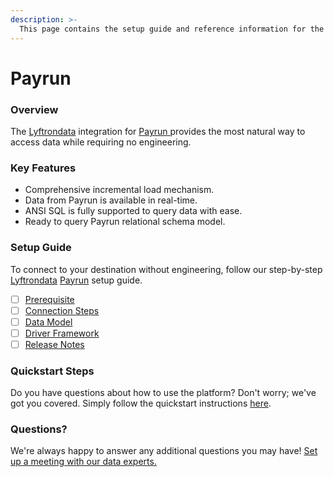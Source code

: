 ```yaml
---
description: >-
  This page contains the setup guide and reference information for the Payrun source connector.
---
```


# Payrun

### Overview

The [Lyftrondata](https://www.lyftrondata.com/) integration for [Payrun](https://www.lyftrondata.com/integration/payrun/)[ ](https://www.lyftrondata.com/integration/payrun/)provides the most natural way to access data while requiring no engineering.

### Key Features

* Comprehensive incremental load mechanism.
* Data from Payrun is available in real-time.&#x20;
* ANSI SQL is fully supported to query data with ease.
* Ready to query Payrun relational schema model.

### Setup Guide

To connect to your destination without engineering, follow our step-by-step [Lyftrondata](https://www.lyftrondata.com/)  [Payrun](https://www.lyftrondata.com/integration/payrun/) setup guide.

* [ ] [Prerequisite](../../finance-analytics/payrun/prerequisite.md)
* [ ] [Connection Steps](../../finance-analytics/payrun/connection-steps.md)
* [ ] [Data Model](../../finance-analytics/payrun/data-model/)
* [ ] [Driver Framework](../../finance-analytics/payrun/driver-framework/)
* [ ] [Release Notes](../../finance-analytics/payrun/release-notes.md)

### Quickstart Steps

Do you have questions about how to use the platform? Don't worry; we've got you covered. Simply follow the quickstart instructions [here](../../../quickstart-steps.md).

### Questions? <a href="#questions" id="questions"></a>

We're always happy to answer any additional questions you may have! [Set up a meeting with our data experts.](https://www.lyftrondata.com/book-a-meeting/)


